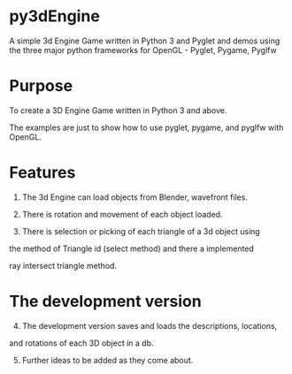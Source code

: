 # py3dEngine
A simple 3d Engine Game written in Python 3 and Pyglet and demos using the three major python frameworks for OpenGL - Pyglet, Pygame, Pyglfw 

# Purpose
To create a 3D Engine Game written in Python 3 and above.

The examples are just to show how to use pyglet, pygame, and pyglfw with OpenGL.



# Features

1) The 3d Engine can load objects from Blender, wavefront files.

2) There is rotation and movement of each object loaded.

3) There is selection or picking of each triangle of a 3d object using

the method of Triangle id (select method) and there a implemented

ray intersect triangle method.

# The development version

4) The development version saves and loads the descriptions, locations, 

and rotations of each 3D object in a db.

5)  Further ideas to be added as they come about.

